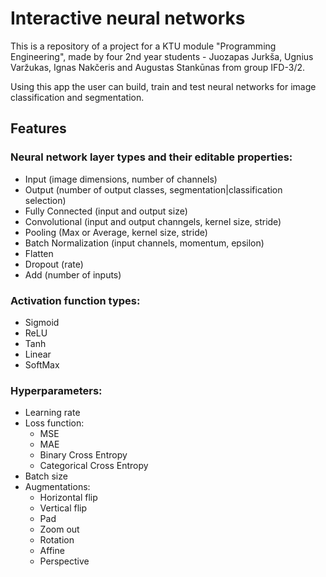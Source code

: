# Interactive neural networks
This is a repository of a project for a KTU module "Programming Engineering", made by four 2nd year students - Juozapas Jurkša, Ugnius Varžukas, Ignas Nakčeris and Augustas Stankūnas from group IFD-3/2. 

Using this app the user can build, train and test neural networks for image classification and segmentation.

## Features

### Neural network layer types and their editable properties:
- Input (image dimensions, number of channels)
- Output (number of output classes, segmentation|classification selection)
- Fully Connected (input and output size)
- Convolutional (input and output channgels, kernel size, stride)
- Pooling (Max or Average, kernel size, stride)
- Batch Normalization (input channels, momentum, epsilon)
- Flatten
- Dropout (rate)
- Add (number of inputs)

### Activation function types:
- Sigmoid
- ReLU
- Tanh
- Linear
- SoftMax

### Hyperparameters:
- Learning rate
- Loss function:
  - MSE
  - MAE
  - Binary Cross Entropy
  - Categorical Cross Entropy
- Batch size
- Augmentations:
  - Horizontal flip
  - Vertical flip
  - Pad
  - Zoom out
  - Rotation
  - Affine
  - Perspective
